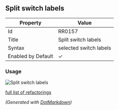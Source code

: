 ## Split switch labels

| Property           | Value                  |
| ------------------ | ---------------------- |
| Id                 | RR0157                 |
| Title              | Split switch labels    |
| Syntax             | selected switch labels |
| Enabled by Default | &#x2713;               |

### Usage

![Split switch labels](../../images/refactorings/SplitSwitchLabels.png)

[full list of refactorings](Refactorings.md)

*\(Generated with [DotMarkdown](http://github.com/JosefPihrt/DotMarkdown)\)*